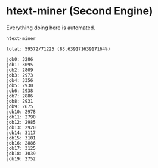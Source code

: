 # htext-miner (Second Engine)

Everything doing here is automated.

```
htext-miner

total: 59572/71225 (83.63917163917164%)

job0: 3286
job1: 3095
job2: 2809
job3: 2973
job4: 3356
job5: 2930
job6: 2938
job7: 2886
job8: 2931
job9: 2675
job10: 2978
job11: 2790
job12: 2985
job13: 2920
job14: 3117
job15: 3101
job16: 2886
job17: 3125
job18: 3039
job19: 2752
```